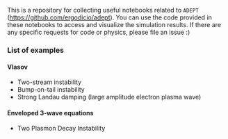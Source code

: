 This is a repository for collecting useful notebooks related to `ADEPT` (https://github.com/ergodicio/adept). You can use the code provided in these notebooks to access and visualize the simulation results. If there are any specific requests for code or physics, please file an issue :)

### List of examples
#### Vlasov
- Two-stream instability 
- Bump-on-tail instability
- Strong Landau damping (large amplitude electron plasma wave)

#### Enveloped 3-wave equations
- Two Plasmon Decay Instability

